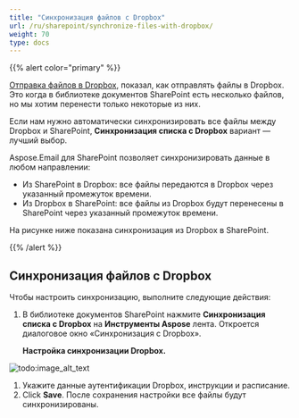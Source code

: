 ```yaml
---
title: "Синхронизация файлов с Dropbox"
url: /ru/sharepoint/synchronize-files-with-dropbox/
weight: 70
type: docs
---
```



{{% alert color="primary" %}}

[Отправка файлов в Dropbox](/email/sharepoint/send-selected-files-to-dropbox/), показал, как отправлять файлы в Dropbox. Это когда в библиотеке документов SharePoint есть несколько файлов, но мы хотим перенести только некоторые из них.

Если нам нужно автоматически синхронизировать все файлы между Dropbox и SharePoint, **Синхронизация списка с Dropbox** вариант — лучший выбор.

Aspose.Email для SharePoint позволяет синхронизировать данные в любом направлении:

- Из SharePoint в Dropbox: все файлы передаются в Dropbox через указанный промежуток времени.
- Из Dropbox в SharePoint: все файлы из Dropbox будут перенесены в SharePoint через указанный промежуток времени.

На рисунке ниже показана синхронизация из Dropbox в SharePoint.

{{% /alert %}}
## **Синхронизация файлов с Dropbox**
Чтобы настроить синхронизацию, выполните следующие действия:

1. В библиотеке документов SharePoint нажмите **Синхронизация списка с Dropbox** на **Инструменты Aspose** лента. Откроется диалоговое окно «Синхронизация с Dropbox».

   **Настройка синхронизации Dropbox.**

![todo:image_alt_text](synchronize-files-with-dropbox_1.png)




1. Укажите данные аутентификации Dropbox, инструкции и расписание.
1. Click **Save**. После сохранения настройки все файлы будут синхронизированы.
